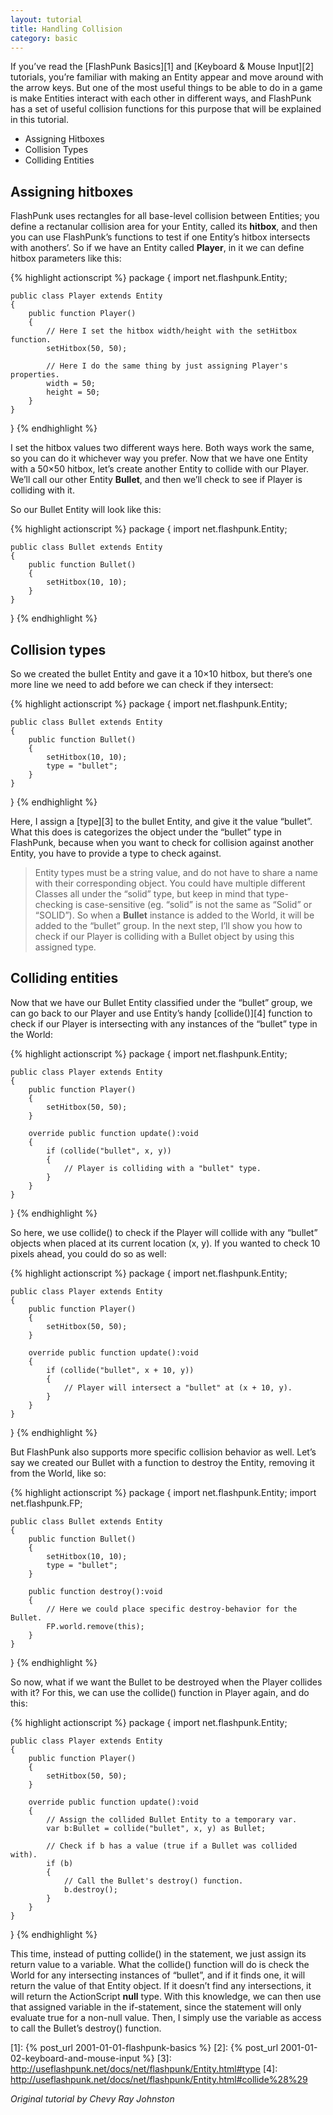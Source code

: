 ```yaml
---
layout: tutorial
title: Handling Collision
category: basic
---
```


If you’ve read the [FlashPunk Basics][1] and [Keyboard & Mouse Input][2] tutorials, you’re familiar with making an Entity appear and move around with the arrow keys. But one of the most useful things to be able to do in a game is make Entities interact with each other in different ways, and FlashPunk has a set of useful collision functions for this purpose that will be explained in this tutorial.

 - Assigning Hitboxes
 - Collision Types
 - Colliding Entities

Assigning hitboxes
--

FlashPunk uses rectangles for all base-level collision between Entities; you define a rectanular collision area for your Entity, called its **hitbox**, and then you can use FlashPunk’s functions to test if one Entity’s hitbox intersects with anothers’. So if we have an Entity called **Player**, in it we can define hitbox parameters like this:

{% highlight actionscript %}
package
{
	import net.flashpunk.Entity;

	public class Player extends Entity
	{
		public function Player()
		{
			// Here I set the hitbox width/height with the setHitbox function.
			setHitbox(50, 50);

			// Here I do the same thing by just assigning Player's properties.
			width = 50;
			height = 50;
		}
	}
}
{% endhighlight %}

I set the hitbox values two different ways here. Both ways work the same, so you can do it whichever way you prefer. Now that we have one Entity with a 50×50 hitbox, let’s create another Entity to collide with our Player. We’ll call our other Entity **Bullet**, and then we’ll check to see if Player is colliding with it.

So our Bullet Entity will look like this:

{% highlight actionscript %}
package
{
	import net.flashpunk.Entity;

	public class Bullet extends Entity
	{
		public function Bullet()
		{
			setHitbox(10, 10);
		}
	}
}
{% endhighlight %}

Collision types
--

So we created the bullet Entity and gave it a 10×10 hitbox, but there’s one more line we need to add before we can check if they intersect:

{% highlight actionscript %}
package
{
	import net.flashpunk.Entity;

	public class Bullet extends Entity
	{
		public function Bullet()
		{
			setHitbox(10, 10);
			type = "bullet";
		}
	}
}
{% endhighlight %}

Here, I assign a [type][3] to the bullet Entity, and give it the value “bullet”. What this does is categorizes the object under the “bullet” type in FlashPunk, because when you want to check for collision against another Entity, you have to provide a type to check against.

> Entity types must be a string value, and do not have to share a name
> with their corresponding object. You could have multiple different
> Classes all under the “solid” type, but keep in mind that
> type-checking is case-sensitive (eg. “solid” is not the same as
> “Solid” or “SOLID”). So when a **Bullet** instance is added to the World,
> it will be added to the “bullet” group. In the next step, I’ll show
> you how to check if our Player is colliding with a Bullet object by
> using this assigned type.

Colliding entities
--

Now that we have our Bullet Entity classified under the “bullet” group, we can go back to our Player and use Entity’s handy [collide()][4] function to check if our Player is intersecting with any instances of the “bullet” type in the World:

{% highlight actionscript %}
package
{
	import net.flashpunk.Entity;

	public class Player extends Entity
	{
		public function Player()
		{
			setHitbox(50, 50);
		}

		override public function update():void
		{
			if (collide("bullet", x, y))
			{
				// Player is colliding with a "bullet" type.
			}
		}
	}
}
{% endhighlight %}

So here, we use collide() to check if the Player will collide with any “bullet” objects when placed at its current location (x, y). If you wanted to check 10 pixels ahead, you could do so as well:

{% highlight actionscript %}
package
{
	import net.flashpunk.Entity;

	public class Player extends Entity
	{
		public function Player()
		{
			setHitbox(50, 50);
		}

		override public function update():void
		{
			if (collide("bullet", x + 10, y))
			{
				// Player will intersect a "bullet" at (x + 10, y).
			}
		}
	}
}
{% endhighlight %}

But FlashPunk also supports more specific collision behavior as well. Let’s say we created our Bullet with a function to destroy the Entity, removing it from the World, like so:

{% highlight actionscript %}
package
{
	import net.flashpunk.Entity;
	import net.flashpunk.FP;

	public class Bullet extends Entity
	{
		public function Bullet()
		{
			setHitbox(10, 10);
			type = "bullet";
		}

		public function destroy():void
		{
			// Here we could place specific destroy-behavior for the Bullet.
			FP.world.remove(this);
		}
	}
}
{% endhighlight %}

So now, what if we want the Bullet to be destroyed when the Player collides with it? For this, we can use the collide() function in Player again, and do this:

{% highlight actionscript %}
package
{
	import net.flashpunk.Entity;

	public class Player extends Entity
	{
		public function Player()
		{
			setHitbox(50, 50);
		}

		override public function update():void
		{
			// Assign the collided Bullet Entity to a temporary var.
			var b:Bullet = collide("bullet", x, y) as Bullet;

			// Check if b has a value (true if a Bullet was collided with).
			if (b)
			{
				// Call the Bullet's destroy() function.
				b.destroy();
			}
		}
	}
}
{% endhighlight %}

This time, instead of putting collide() in the statement, we just assign its return value to a variable. What the collide() function will do is check the World for any intersecting instances of “bullet”, and if it finds one, it will return the value of that Entity object. If it doesn’t find any intersections, it will return the ActionScript **null** type. With this knowledge, we can then use that assigned variable in the if-statement, since the statement will only evaluate true for a non-null value. Then, I simply use the variable as access to call the Bullet’s destroy() function.


  [1]: {% post_url 2001-01-01-flashpunk-basics %}
  [2]: {% post_url 2001-01-02-keyboard-and-mouse-input %}
  [3]: http://useflashpunk.net/docs/net/flashpunk/Entity.html#type
  [4]: http://useflashpunk.net/docs/net/flashpunk/Entity.html#collide%28%29

*Original tutorial by Chevy Ray Johnston*